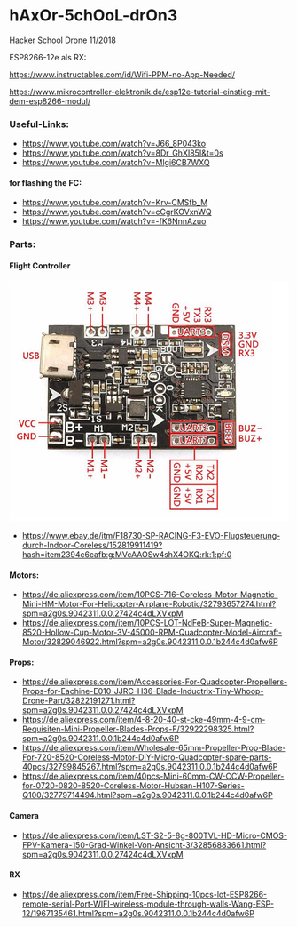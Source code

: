 # hAxOr-5chOoL-drOn3
Hacker School Drone 11/2018

ESP8266-12e als RX:

https://www.instructables.com/id/Wifi-PPM-no-App-Needed/

https://www.mikrocontroller-elektronik.de/esp12e-tutorial-einstieg-mit-dem-esp8266-modul/


### Useful-Links:
* https://www.youtube.com/watch?v=J66_8P043ko
* https://www.youtube.com/watch?v=8Dr_GhXI85I&t=0s
* https://www.youtube.com/watch?v=Mlgi6CB7WXQ
#### for flashing the FC:
* https://www.youtube.com/watch?v=Krv-CMSfb_M
* https://www.youtube.com/watch?v=cCgrKOVxnWQ
* https://www.youtube.com/watch?v=-fK6NnnAzuo

### Parts:

#### Flight Controller
![alt text](https://github.com/harakirison/hAxOr-5chOoL-drOn3/blob/master/SP-RACING-F3-EVO-Brush-Flight-Controller-through-indoor-Coreless-For-FPV-Quadcopter-Hexacopter.jpg "Flight Controller")
* https://www.ebay.de/itm/F18730-SP-RACING-F3-EVO-Flugsteuerung-durch-Indoor-Coreless/152819911419?hash=item2394c6cafb:g:MVcAAOSw4shX4OKQ:rk:1:pf:0

#### Motors:
* https://de.aliexpress.com/item/10PCS-716-Coreless-Motor-Magnetic-Mini-HM-Motor-For-Helicopter-Airplane-Robotic/32793657274.html?spm=a2g0s.9042311.0.0.27424c4dLXVxpM
* https://de.aliexpress.com/item/10PCS-LOT-NdFeB-Super-Magnetic-8520-Hollow-Cup-Motor-3V-45000-RPM-Quadcopter-Model-Aircraft-Motor/32829046922.html?spm=a2g0s.9042311.0.0.1b244c4d0afw6P

#### Props:
* https://de.aliexpress.com/item/Accessories-For-Quadcopter-Propellers-Props-for-Eachine-E010-JJRC-H36-Blade-Inductrix-Tiny-Whoop-Drone-Part/32822191271.html?spm=a2g0s.9042311.0.0.27424c4dLXVxpM
* https://de.aliexpress.com/item/4-8-20-40-st-cke-49mm-4-9-cm-Requisiten-Mini-Propeller-Blades-Props-F/32922298325.html?spm=a2g0s.9042311.0.0.1b244c4d0afw6P
* https://de.aliexpress.com/item/Wholesale-65mm-Propeller-Prop-Blade-For-720-8520-Coreless-Motor-DIY-Micro-Quadcopter-spare-parts-40pcs/32799845267.html?spm=a2g0s.9042311.0.0.1b244c4d0afw6P
* https://de.aliexpress.com/item/40pcs-Mini-60mm-CW-CCW-Propeller-for-0720-0820-8520-Coreless-Motor-Hubsan-H107-Series-Q100/32779714494.html?spm=a2g0s.9042311.0.0.1b244c4d0afw6P

#### Camera
* https://de.aliexpress.com/item/LST-S2-5-8g-800TVL-HD-Micro-CMOS-FPV-Kamera-150-Grad-Winkel-Von-Ansicht-3/32856883661.html?spm=a2g0s.9042311.0.0.27424c4dLXVxpM

#### RX
* https://de.aliexpress.com/item/Free-Shipping-10pcs-lot-ESP8266-remote-serial-Port-WIFI-wireless-module-through-walls-Wang-ESP-12/1967135461.html?spm=a2g0s.9042311.0.0.1b244c4d0afw6P
